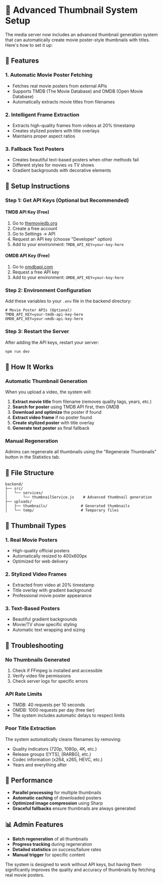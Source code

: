 # 🎨 Advanced Thumbnail System Setup

The media server now includes an advanced thumbnail generation system that can automatically create movie poster-style thumbnails with titles. Here's how to set it up:

## 🌟 Features

### 1. **Automatic Movie Poster Fetching**
- Fetches real movie posters from external APIs
- Supports TMDB (The Movie Database) and OMDB (Open Movie Database)
- Automatically extracts movie titles from filenames

### 2. **Intelligent Frame Extraction**
- Extracts high-quality frames from videos at 20% timestamp
- Creates stylized posters with title overlays
- Maintains proper aspect ratios

### 3. **Fallback Text Posters**
- Creates beautiful text-based posters when other methods fail
- Different styles for movies vs TV shows
- Gradient backgrounds with decorative elements

## 🔧 Setup Instructions

### Step 1: Get API Keys (Optional but Recommended)

#### TMDB API Key (Free)
1. Go to [themoviedb.org](https://www.themoviedb.org/)
2. Create a free account
3. Go to Settings → API
4. Request an API key (choose "Developer" option)
5. Add to your environment: `TMDB_API_KEY=your-key-here`

#### OMDB API Key (Free)
1. Go to [omdbapi.com](http://www.omdbapi.com/apikey.aspx)
2. Request a free API key
3. Add to your environment: `OMDB_API_KEY=your-key-here`

### Step 2: Environment Configuration

Add these variables to your `.env` file in the backend directory:

```env
# Movie Poster APIs (Optional)
TMDB_API_KEY=your-tmdb-api-key-here
OMDB_API_KEY=your-omdb-api-key-here
```

### Step 3: Restart the Server

After adding the API keys, restart your server:

```bash
npm run dev
```

## 🎯 How It Works

### Automatic Thumbnail Generation
When you upload a video, the system will:

1. **Extract movie title** from filename (removes quality tags, years, etc.)
2. **Search for poster** using TMDB API first, then OMDB
3. **Download and optimize** the poster if found
4. **Extract video frame** if no poster found
5. **Create stylized poster** with title overlay
6. **Generate text poster** as final fallback

### Manual Regeneration
Admins can regenerate all thumbnails using the "Regenerate Thumbnails" button in the Statistics tab.

## 📁 File Structure

```
backend/
├── src/
│   └── services/
│       └── thumbnailService.js    # Advanced thumbnail generation
├── uploads/
│   ├── thumbnails/               # Generated thumbnails
│   └── temp/                     # Temporary files
```

## 🎨 Thumbnail Types

### 1. **Real Movie Posters**
- High-quality official posters
- Automatically resized to 400x600px
- Optimized for web delivery

### 2. **Stylized Video Frames**
- Extracted from video at 20% timestamp
- Title overlay with gradient background
- Professional movie poster appearance

### 3. **Text-Based Posters**
- Beautiful gradient backgrounds
- Movie/TV show specific styling
- Automatic text wrapping and sizing

## 🔧 Troubleshooting

### No Thumbnails Generated
1. Check if FFmpeg is installed and accessible
2. Verify video file permissions
3. Check server logs for specific errors

### API Rate Limits
- TMDB: 40 requests per 10 seconds
- OMDB: 1000 requests per day (free tier)
- The system includes automatic delays to respect limits

### Poor Title Extraction
The system automatically cleans filenames by removing:
- Quality indicators (720p, 1080p, 4K, etc.)
- Release groups ([YTS], [RARBG], etc.)
- Codec information (x264, x265, HEVC, etc.)
- Years and everything after

## 🚀 Performance

- **Parallel processing** for multiple thumbnails
- **Automatic caching** of downloaded posters
- **Optimized image compression** using Sharp
- **Graceful fallbacks** ensure thumbnails are always generated

## 📊 Admin Features

- **Batch regeneration** of all thumbnails
- **Progress tracking** during regeneration
- **Detailed statistics** on success/failure rates
- **Manual trigger** for specific content

The system is designed to work without API keys, but having them significantly improves the quality and accuracy of thumbnails by fetching real movie posters. 